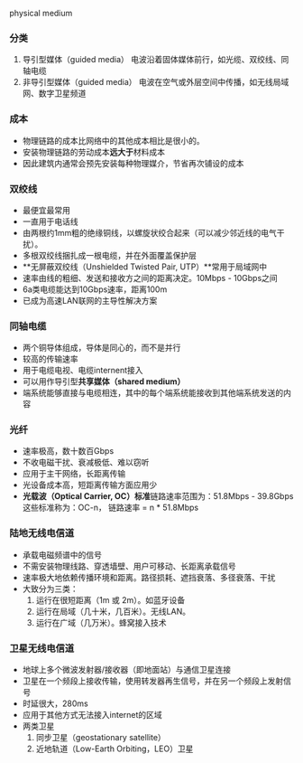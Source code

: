 physical medium

### 分类
1. 导引型媒体（guided media）
	电波沿着固体媒体前行，如光缆、双绞线、同轴电缆
2. 非导引型媒体（guided media）
	电波在空气或外层空间中传播，如无线局域网、数字卫星频道

### 成本
- 物理链路的成本比网络中的其他成本相比是很小的。
- 安装物理链路的劳动成本**远大于**材料成本
- 因此建筑内通常会预先安装每种物理媒介，节省再次铺设的成本


### 双绞线
- 最便宜最常用
- 一直用于电话线
- 由两根约1mm粗的绝缘铜线，以螺旋状绞合起来（可以减少邻近线的电气干扰）。
- 多根双绞线捆扎成一根电缆，并在外面覆盖保护层
- **无屏蔽双绞线（Unshielded Twisted Pair, UTP）**常用于局域网中
- 速率由线的粗细、发送和接收方之间的距离决定。10Mbps - 10Gbps之间
- 6a类电缆能达到10Gbps速率，距离100m
- 已成为高速LAN联网的主导性解决方案


### 同轴电缆
- 两个铜导体组成，导体是同心的，而不是并行
- 较高的传输速率
- 用于电缆电视、电缆internent接入
- 可以用作导引型**共享媒体（shared medium）**
- 端系统能够直接与电缆相连，其中的每个端系统能接收到其他端系统发送的内容

### 光纤
- 速率极高，数十数百Gbps
- 不收电磁干扰、衰减极低、难以窃听
- 应用于主干网络，长距离传输
- 光设备成本高，短距离传输方面应用少
- **光载波（Optical Carrier, OC）标准**链路速率范围为：51.8Mbps - 39.8Gbps
	这些标准称为：OC-n， 链路速率 = n * 51.8Mbps
	
### 陆地无线电信道
- 承载电磁频谱中的信号
- 不需安装物理线路、穿透墙壁、用户可移动、长距离承载信号
- 速率极大地依赖传播环境和距离。路径损耗、遮挡衰落、多径衰落、干扰
- 大致分为三类：
	1. 运行在很短距离（1m 或 2m）。如蓝牙设备
	2. 运行在局域（几十米，几百米）。无线LAN。
	3. 运行在广域（几万米）。蜂窝接入技术

### 卫星无线电信道
- 地球上多个微波发射器/接收器（即地面站）与通信卫星连接
- 卫星在一个频段上接收传输，使用转发器再生信号，并在另一个频段上发射信号
- 时延很大，280ms
- 应用于其他方式无法接入internet的区域
- 两类卫星
	1. 同步卫星（geostationary satellite）
	2. 近地轨道（Low-Earth Orbiting，LEO）卫星
	